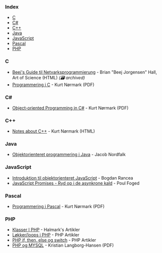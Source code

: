 ### Index

* [C](#c)
* [C#](#csharp)
* [C++](#cpp)
* [Java](#java)
* [JavaScript](#javascript)
* [Pascal](#pascal)
* [PHP](#php)


### C

* [Beej's Guide til Netvarksprogrammierung](https://web.archive.org/web/20190701062226/http://artcreationforever.com/bgnet.html) - Brian "Beej Jorgensen" Hall, Art of Science (HTML) *(:card_file_box: archived)*
* [Programmering i C](http://people.cs.aau.dk/~normark/c-prog-06/pdf/all.pdf) - Kurt Nørmark (PDF)


### <a id="csharp"></a>C\#

* [Object-oriented Programming in C#](http://people.cs.aau.dk/~normark/oop-csharp/pdf/all.pdf) - Kurt Nørmark (PDF)


### <a id="cpp"></a>C++

* [Notes about C++](http://people.cs.aau.dk/~normark/ap/index.html) - Kurt Nørmark (HTML)


### Java

* [Objektorienteret programmering i Java](http://javabog.dk) - Jacob Nordfalk


### JavaScript

* [Introduktion til objektorienteret JavaScript](https://ecommerce-platforms.com/da/articles/introduction-to-object-oriented-javascript) - Bogdan Rancea
* [JavaScript Promises - Ryd op i de asynkrone kald](http://qed.dk/poul-foged/2014/02/21/javascript-promises-ryd-op-de-asynkrone-kald/) - Poul Foged


### Pascal

* [Programmering i Pascal](http://people.cs.aau.dk/~normark/all-basis-97.pdf) - Kurt Nørmark (PDF)


### PHP

* [Klasser I PHP](http://halmark.dk/php/classes-in-php.html) - Halmark's Artikler
* [Løkker/loops i PHP](https://www.phpartikler.dk/artikler/loekker.php) - PHP Artikler
* [PHP if, then, else og switch](https://www.phpartikler.dk/artikler/begynder2.php) - PHP Artikler
* [PHP og MYSQL](http://samples.pubhub.dk/9788778531636.pdf) - Kristian Langborg-Hansen (PDF)
